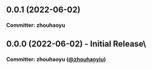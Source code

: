 ## 0.0.1 (2022-06-02)

#### Committer: zhouhaoyu

## 0.0.0 (2022-06-02) - Initial Release\

#### Committer: zhouhaoyu ([@zhouhaoyiu](https://github.com/zhouhaoyiu))
